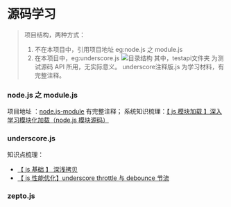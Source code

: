 # 源码学习

> 项目结构，两种方式：
>   1. 不在本项目中，引用项目地址 eg:node.js 之 module.js
>   2. 在本项目中，eg:underscore.js  ![目录结构](image/1493110471028.png)
	其中，testapi文件夹 为测试源码 API 所用，无实际意义。
	underscore注释版.js 为学习材料，有完整注释。



### node.js 之 module.js 
项目地址 ：[node.js-module](https://github.com/JiayiLi/node.js-module)  有完整注释；
系统知识梳理：[【 js 模块加载 】深入学习模块化加载（node.js 模块源码）](http://www.cnblogs.com/lijiayi/p/js_node_module.html) 

### underscore.js  

知识点梳理：
- [【 js 基础 】 深浅拷贝](http://www.cnblogs.com/lijiayi/p/jsdeeepcopy.html)
- [【 js 性能优化】underscore throttle 与 debounce 节流](http://www.cnblogs.com/lijiayi/p/jsoptimise1.html)

### zepto.js
